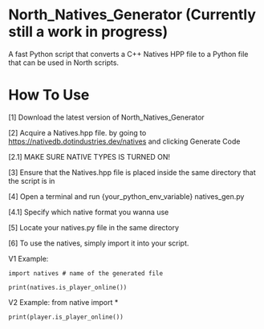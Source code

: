 # North_Natives_Generator (Currently still a work in progress)
A fast Python script that converts a C++ Natives HPP file to a Python file that can be used in North scripts.

# How To Use #

  [1] Download the latest version of North_Natives_Generator
  
  [2] Acquire a Natives.hpp file. by going to https://nativedb.dotindustries.dev/natives and clicking Generate Code
  
  [2.1] MAKE SURE NATIVE TYPES IS TURNED ON!
  
  [3] Ensure that the Natives.hpp file is placed inside the same directory that the script is in
  
  [4] Open a terminal and run {your_python_env_variable} natives_gen.py
  
  [4.1] Specify which native format you wanna use
  
  [5] Locate your natives.py file in the same directory
  
  [6] To use the natives, simply import it into your script.
  
  V1 Example:
    
    import natives # name of the generated file
    
    print(natives.is_player_online())

  V2 Example:
    from native import * 
    
    print(player.is_player_online())
